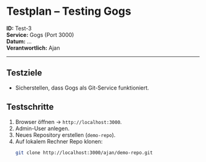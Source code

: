# Testplan – Testing Gogs

**ID:** Test-3  
**Service:** Gogs (Port 3000)  
**Datum:** …  
**Verantwortlich:** Ajan

---

## Testziele
- Sicherstellen, dass Gogs als Git-Service funktioniert.

## Testschritte
1. Browser öffnen → `http://localhost:3000`.
2. Admin-User anlegen.
3. Neues Repository erstellen (`demo-repo`).
4. Auf lokalem Rechner Repo klonen:
   ```bash
   git clone http://localhost:3000/ajan/demo-repo.git